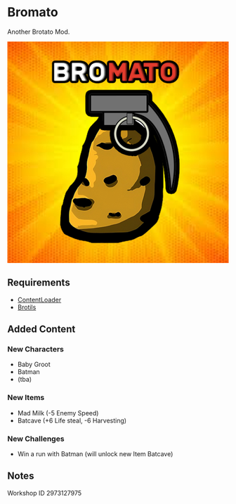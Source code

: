 # Bromato
Another Brotato Mod.

![screenshot](.docs/bromato_steam_workshop_logo.png)

## Requirements
* [ContentLoader](https://github.com/BrotatoMods/Brotato-ContentLoader/)
* [Brotils](https://github.com/BrotatoMods/Brotato-Brotils/)

## Added Content
### New Characters
* Baby Groot
* Batman
* (tba)

### New Items
* Mad Milk (-5 Enemy Speed)
* Batcave (+6 Life steal, -6 Harvesting)

### New Challenges
* Win a run with Batman (will unlock new Item Batcave)

 ## Notes
 Workshop ID 2973127975
